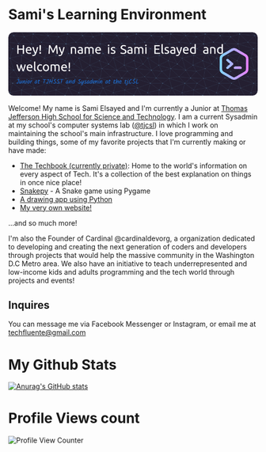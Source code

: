 <!---
- 👋 Hi, I’m @selsayed25
- 👀 I’m interested in Science (mostly Biology and Chemistry), Tech, Mathematics, and programming (Python, Java, HTML, CSS, R, and SQL)
- 🌱 I’m currently learning how to speak Python, Java, and HTML. 
- 📫 How to reach me: Facebook and Instagram: @samielsayedtj
--->

# Sami's Learning Environment

![Header](./static/img/github-header-image.png)

Welcome! My name is Sami Elsayed and I'm currently a Junior at [Thomas Jefferson High School for Science and Technology](https://tjhsst.fcps.edu). I am a current Sysadmin at my school's computer systems lab ([@tjcsl](https://github.com/tjcsl)) in which I work on maintaining the school's main infrastructure. I love programming and building things, some of my favorite projects that I'm currently making or have made:

- [The Techbook (currently private)](https://github.com/selsayed25/techbook): Home to the world's information on every aspect of Tech. It's a collection of the best explanation on things in once nice place!
- [Snakepy](https://github.com/selsayed25/snakepy) - A Snake game using Pygame
- [A drawing app using Python](https://github.com/selsayed25/python-drawing-app)
- [My very own website!](https://github.com/selsayed25/mywebsite)

...and so much more!

I'm also the Founder of Cardinal @cardinaldevorg, a organization dedicated to developing and creating the next generation of coders and developers through projects that would help the massive community in the Washington D.C Metro area. We also have an initiative to teach underrepresented and low-income kids and adults programming and the tech world through projects and events!

## Inquires

You can message me via Facebook Messenger or Instagram, or email me at [techfluente@gmail.com](mailto:techfluente@gmail.com)

# My Github Stats

[![Anurag's GitHub stats](https://github-readme-stats.vercel.app/api?username=selsayed25)](https://github.com/anuraghazra/github-readme-stats)

# Profile Views count

![Profile View Counter](https://komarev.com/ghpvc/?username=selsayed25)
<!---
selsayed25/selsayed25 is a ✨ special ✨ repository because its `README.md` (this file) appears on your GitHub profile.
You can click the Preview link to take a look at your changes.
--->
